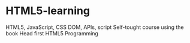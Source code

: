 # HTML5-learning
HTML5, JavaScript, CSS
DOM, APIs, script
Self-tought course using the book Head first HTML5 Programming
